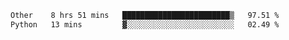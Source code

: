 <!--START_SECTION:waka-->

```txt
Other    8 hrs 51 mins   ████████████████████████▒   97.51 %
Python   13 mins         ▓░░░░░░░░░░░░░░░░░░░░░░░░   02.49 %
```

<!--END_SECTION:waka--> 
 
